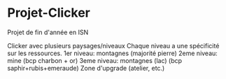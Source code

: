 # Projet-Clicker
Projet de fin d'année en ISN

Clicker avec plusieurs paysages/niveaux
Chaque niveau a une spécificité sur les ressources.
1er niveau: montagnes (majorité pierre)
2eme niveau: mine (bcp charbon + or)
3eme niveau: montagnes (lac) (bcp saphir+rubis+emeraude)
Zone d'upgrade (atelier, etc.)
